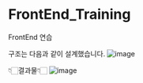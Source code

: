 # FrontEnd_Training
FrontEnd 연습


구조는 다음과 같이 설계했습니다.
![image](https://user-images.githubusercontent.com/78328183/209096770-75ea1a89-4471-4fb3-8344-5596d8bbcb0f.png)

👇🏻결과물👇🏻
![image](https://user-images.githubusercontent.com/78328183/209095880-5d347415-b09c-4bb4-9e7b-2ade087bd2f1.png)
